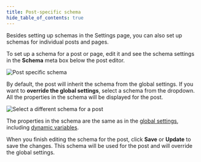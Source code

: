 ```yaml
---
title: Post-specific schema
hide_table_of_contents: true
---
```


Besides setting up schemas in the Settings page, you can also set up schemas for individual posts and pages.

To set up a schema for a post or page, edit it and see the schema settings in the **Schema** meta box below the post editor.

![Post specific schema](https://i.imgur.com/XpPJw5a.png)

By default, the post will inherit the schema from the global settings. If you want to **override the global settings**, select a schema from the dropdown. All the properties in the schema will be displayed for the post.

![Select a different schema for a post](https://i.imgur.com/DLQo8vk.png)

The properties in the schema are the same as in the [global settings](/slim-seo-schema/adding-schemas/#properties), including [dynamic variables](/slim-seo-schema/dynamic-variables/).

When you finish editing the schema for the post, click **Save** or **Update** to save the changes. This schema will be used for the post and will override the global settings.